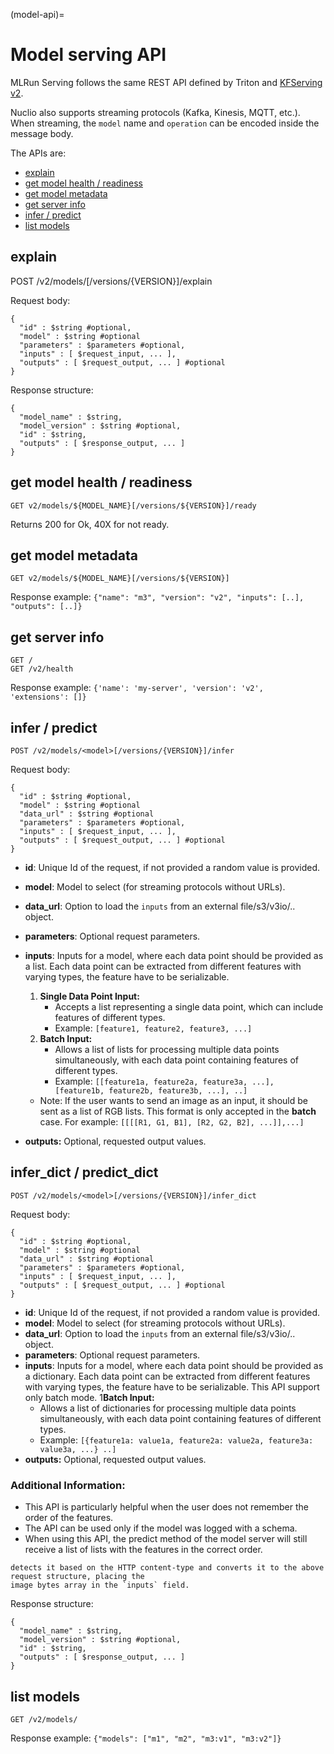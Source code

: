 (model-api)=
# Model serving API

MLRun Serving follows the same REST API defined by Triton and [KFServing v2](https://github.com/kubeflow/kfserving/blob/master/docs/predict-api/v2/required_api.md).

Nuclio also supports streaming protocols (Kafka, Kinesis, MQTT, etc.). When streaming, the 
`model` name and `operation` can be encoded inside the message body.

The APIs are:
* [explain](#explain)
* [get model health / readiness](#get-model-health-readiness)
* [get model metadata](#get-model-metadata)
* [get server info](#get-server-info)
* [infer / predict](#infer-predict)
* [list models](#list-models)

## explain

POST /v2/models/<model>[/versions/{VERSION}]/explain

Request body:

    {
      "id" : $string #optional,
      "model" : $string #optional
      "parameters" : $parameters #optional,
      "inputs" : [ $request_input, ... ],
      "outputs" : [ $request_output, ... ] #optional
    }

Response structure:

    {
      "model_name" : $string,
      "model_version" : $string #optional,
      "id" : $string,
      "outputs" : [ $response_output, ... ]
    }
    
## get model health / readiness

    GET v2/models/${MODEL_NAME}[/versions/${VERSION}]/ready

Returns 200 for Ok, 40X for not ready.


## get model metadata

    GET v2/models/${MODEL_NAME}[/versions/${VERSION}]

Response example: `{"name": "m3", "version": "v2", "inputs": [..], "outputs": [..]}`

## get server info

    GET /
    GET /v2/health

Response example: `{'name': 'my-server', 'version': 'v2', 'extensions': []}`

## infer / predict

    POST /v2/models/<model>[/versions/{VERSION}]/infer

Request body:

    {
      "id" : $string #optional,
      "model" : $string #optional
      "data_url" : $string #optional
      "parameters" : $parameters #optional,
      "inputs" : [ $request_input, ... ],
      "outputs" : [ $request_output, ... ] #optional
    }

- **id**: Unique Id of the request, if not provided a random value is provided.
- **model**: Model to select (for streaming protocols without URLs).
- **data_url**: Option to load the `inputs` from an external file/s3/v3io/.. object.
- **parameters**: Optional request parameters.
- **inputs**: Inputs for a model, where each data point should be provided as a list. 
Each data point can be extracted from different features with varying types, the feature have to be serializable.
  1. **Single Data Point Input:** 
     - Accepts a list representing a single data point, which can include features of different types.
     - Example: `[feature1, feature2, feature3, ...]`
  2. **Batch Input:**
     - Allows a list of lists for processing multiple data points simultaneously, 
with each data point containing features of different types.
     - Example: `[[feature1a, feature2a, feature3a, ...], [feature1b, feature2b, feature3b, ...], ..]`

  - Note: If the user wants to send an image as an input, it should be sent as a list of RGB lists. 
  This format is only accepted in the **batch** case. For example: `[[[[R1, G1, B1], [R2, G2, B2], ...]],...]`

- **outputs:** Optional, requested output values.

## infer_dict / predict_dict

    POST /v2/models/<model>[/versions/{VERSION}]/infer_dict

Request body:

    {
      "id" : $string #optional,
      "model" : $string #optional
      "data_url" : $string #optional
      "parameters" : $parameters #optional,
      "inputs" : [ $request_input, ... ],
      "outputs" : [ $request_output, ... ] #optional
    }

- **id**: Unique Id of the request, if not provided a random value is provided.
- **model**: Model to select (for streaming protocols without URLs).
- **data_url**: Option to load the `inputs` from an external file/s3/v3io/.. object.
- **parameters**: Optional request parameters.
- **inputs**: Inputs for a model, where each data point should be provided as a dictionary. 
Each data point can be extracted from different features with varying types, the feature have to be serializable. 
This API support only batch mode.
1**Batch Input:**
     - Allows a list of dictionaries for processing multiple data points simultaneously, with each data point containing features of different types.
     - Example: `[{feature1a: value1a, feature2a: value2a, feature3a: value3a, ...} ..]`
- **outputs:** Optional, requested output values.

### Additional Information:
- This API is particularly helpful when the user does not remember the order of the features.
- The API can be used only if the model was logged with a schema.
- When using this API, the predict method of the model server will still receive a 
list of lists with the features in the correct order.

```{note} You can also send binary data to the function, for example, a JPEG image. The serving engine pre-processor 
detects it based on the HTTP content-type and converts it to the above request structure, placing the 
image bytes array in the `inputs` field.
```
    
Response structure:

    {
      "model_name" : $string,
      "model_version" : $string #optional,
      "id" : $string,
      "outputs" : [ $response_output, ... ]
    }

## list models

    GET /v2/models/

Response example:  `{"models": ["m1", "m2", "m3:v1", "m3:v2"]}`


